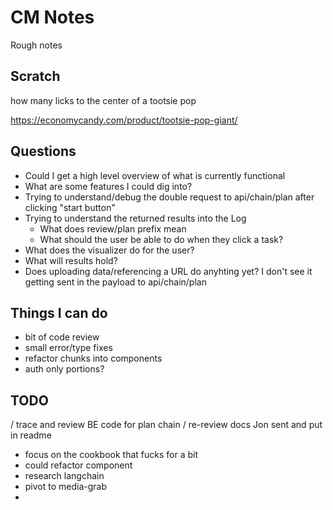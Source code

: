 # CM Notes

Rough notes

## Scratch

how many licks to the center of a tootsie pop

https://economycandy.com/product/tootsie-pop-giant/

## Questions

- Could I get a high level overview of what is currently functional
- What are some features I could dig into?
- Trying to understand/debug the double request to api/chain/plan after clicking "start button"
- Trying to understand the returned results into the Log
  - What does review/plan prefix mean
  - What should the user be able to do when they click a task?
- What does the visualizer do for the user?
- What will results hold?
- Does uploading data/referencing a URL do anyhting yet? I don't see it getting sent in the payload to api/chain/plan

## Things I can do

- bit of code review
- small error/type fixes
- refactor chunks into components
- auth only portions?

## TODO

/ trace and review BE code for plan chain
/ re-review docs Jon sent and put in readme

- focus on the cookbook that fucks for a bit
- could refactor component
- research langchain
- pivot to media-grab
-
